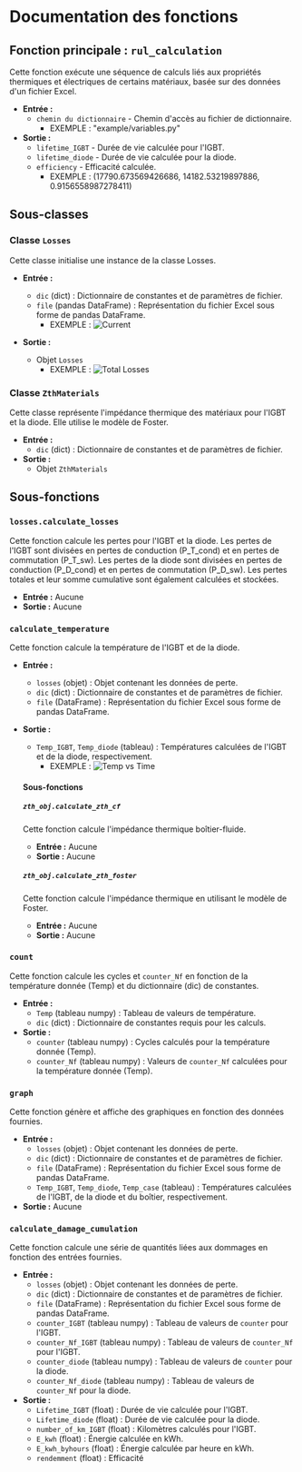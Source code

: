 # Documentation des fonctions

## Fonction principale : `rul_calculation`

Cette fonction exécute une séquence de calculs liés aux propriétés thermiques et électriques de certains matériaux, basée sur des données d'un fichier Excel.

- **Entrée :**
  - `chemin du dictionnaire` - Chemin d'accès au fichier de dictionnaire.
    - EXEMPLE : "example/variables.py"
- **Sortie :**
  - `lifetime_IGBT` - Durée de vie calculée pour l'IGBT.
  - `lifetime_diode` - Durée de vie calculée pour la diode.
  - `efficiency` - Efficacité calculée.
    - EXEMPLE : (17790.673569426686, 14182.53219897886, 0.9156558987278411)

## Sous-classes

### Classe `Losses`

Cette classe initialise une instance de la classe Losses.

- **Entrée :**
  - `dic` (dict) : Dictionnaire de constantes et de paramètres de fichier.
  - `file` (pandas DataFrame) : Représentation du fichier Excel sous forme de pandas DataFrame.
    - EXEMPLE : ![Current](https://gitlab.com/PGarn/LifeTime_IGBT_Calculation/-/blob/main/details/Figures/Current.png)

- **Sortie :**
  - Objet `Losses`
    - EXEMPLE : ![Total Losses](https://gitlab.com/PGarn/LifeTime_IGBT_Calculation/-/blob/main/details/Figures/Losses.png)

### Classe `ZthMaterials`

Cette classe représente l'impédance thermique des matériaux pour l'IGBT et la diode. Elle utilise le modèle de Foster.

- **Entrée :**
  - `dic` (dict) : Dictionnaire de constantes et de paramètres de fichier.
- **Sortie :**
  - Objet `ZthMaterials`

## Sous-fonctions

### `losses.calculate_losses`

Cette fonction calcule les pertes pour l'IGBT et la diode. Les pertes de l'IGBT sont divisées en pertes de conduction (P_T_cond) et en pertes de commutation (P_T_sw). Les pertes de la diode sont divisées en pertes de conduction (P_D_cond) et en pertes de commutation (P_D_sw). Les pertes totales et leur somme cumulative sont également calculées et stockées.

- **Entrée :** Aucune
- **Sortie :** Aucune

### `calculate_temperature`

Cette fonction calcule la température de l'IGBT et de la diode.

- **Entrée :**
  - `losses` (objet) : Objet contenant les données de perte.
  - `dic` (dict) : Dictionnaire de constantes et de paramètres de fichier.
  - `file` (DataFrame) : Représentation du fichier Excel sous forme de pandas DataFrame.
- **Sortie :**
  - `Temp_IGBT`, `Temp_diode` (tableau) : Températures calculées de l'IGBT et de la diode, respectivement.
    - EXEMPLE : ![Temp vs Time](https://gitlab.com/PGarn/LifeTime_IGBT_Calculation/-/blob/main/details/Figures/Temperatures.png)

  #### Sous-fonctions

  ##### `zth_obj.calculate_zth_cf`

  Cette fonction calcule l'impédance thermique boîtier-fluide.

  - **Entrée :** Aucune
  - **Sortie :** Aucune

  ##### `zth_obj.calculate_zth_foster`

  Cette fonction calcule l'impédance thermique en utilisant le modèle de Foster.

  - **Entrée :** Aucune
  - **Sortie :** Aucune

### `count`

Cette fonction calcule les cycles et `counter_Nf` en fonction de la température donnée (Temp) et du dictionnaire (dic) de constantes.

- **Entrée :**
  - `Temp` (tableau numpy) : Tableau de valeurs de température.
  - `dic` (dict) : Dictionnaire de constantes requis pour les calculs.
- **Sortie :**
  - `counter` (tableau numpy) : Cycles calculés pour la température donnée (Temp).
  - `counter_Nf` (tableau numpy) : Valeurs de `counter_Nf` calculées pour la température donnée (Temp).

### `graph`

Cette fonction génère et affiche des graphiques en fonction des données fournies.

- **Entrée :**
  - `losses` (objet) : Objet contenant les données de perte.
  - `dic` (dict) : Dictionnaire de constantes et de paramètres de fichier.
  - `file` (DataFrame) : Représentation du fichier Excel sous forme de pandas DataFrame.
  - `Temp_IGBT`, `Temp_diode`, `Temp_case` (tableau) : Températures calculées de l'IGBT, de la diode et du boîtier, respectivement.
- **Sortie :** Aucune

### `calculate_damage_cumulation`

Cette fonction calcule une série de quantités liées aux dommages en fonction des entrées fournies.

- **Entrée :**
  - `losses` (objet) : Objet contenant les données de perte.
  - `dic` (dict) : Dictionnaire de constantes et de paramètres de fichier.
  - `file` (DataFrame) : Représentation du fichier Excel sous forme de pandas DataFrame.
  - `counter_IGBT` (tableau numpy) : Tableau de valeurs de `counter` pour l'IGBT.
  - `counter_Nf_IGBT` (tableau numpy) : Tableau de valeurs de `counter_Nf` pour l'IGBT.
  - `counter_diode` (tableau numpy) : Tableau de valeurs de `counter` pour la diode.
  - `counter_Nf_diode` (tableau numpy) : Tableau de valeurs de `counter_Nf` pour la diode.
- **Sortie :**
  - `Lifetime_IGBT` (float) : Durée de vie calculée pour l'IGBT.
  - `Lifetime_diode` (float) : Durée de vie calculée pour la diode.
  - `number_of_km_IGBT` (float) : Kilomètres calculés pour l'IGBT.
  - `E_kwh` (float) : Énergie calculée en kWh.
  - `E_kwh_byhours` (float) : Énergie calculée par heure en kWh.
  - `rendemment` (float) : Efficacité

